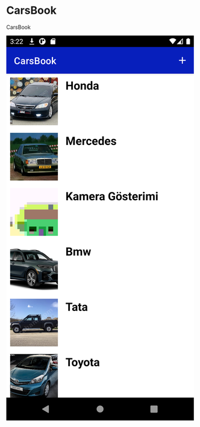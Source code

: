 # CarsBook
CarsBook

![Error](https://github.com/hasanbektas1/CarsBook/blob/master/app/src/main/res/drawable/cars.png)
